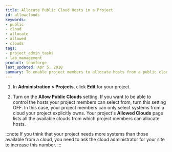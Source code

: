 ```yaml
---
title: Allocate Public Cloud Hosts in a Project
id: allowclouds
keywords: 
- public
- cloud
- allocate
- allowed
- clouds
tags: 
- project_admin_tasks
- lab_management
product: teamforge
last_updated: Apr 5, 2018
summary: To enable project members to allocate hosts from a public cloud in your Lab Management site, you must turn on a setting to allow the inclusion of public clouds in your project.
---
```


1. In **Administration > Projects**, click **Edit** for your project.

2. Turn on the **Allow Public Clouds** setting. If you want to be able to control the hosts your project members can select from, turn this setting OFF. In this case, your project members can only select systems from a cloud your project explicitly owns. Your project's **Allowed Clouds** page lists all the available clouds from which project members can allocate hosts.

:::note
If you think that your project needs more systems than those available from a cloud, you need to ask the cloud administrator for your site to increase this number.
:::


